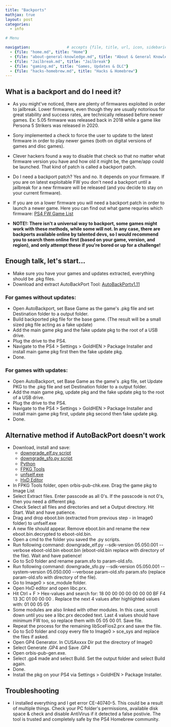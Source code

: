 ```yaml
---
title: "Backports"
mathjax: true
layout: post
categories:
  - info

# Menu

navigation:                # accepts {file, title, url, icon, sidebaricon}
  - {file: "home.md", title: "Home"}
  - {file: "about-general-knowledge.md", title: "About & General Knowledge"}
  - {file: "Jailbreak.md", title: "Jailbreak"}
  - {file: "gaming.md", title: "Games, Updates & DLC"}
  - {file: "hacks-homebrew.md", title: "Hacks & Homebrew"}
---
```


## What is a backport and do I need it?

* As you might've noticed, there are plenty of firmwares exploited in order to jailbreak. Lower firmwares, even though they are usually notorious for great stability and success rates, are technically released before newer games. Ex: 5.05 firmware was released back in 2018 while a game like Persona 5 Strikers was released in 2020.
* Sony implemented a check to force the user to update to the latest firmware in order to play newer games (both on digital versions of games and disc games). 
* Clever hackers found a way to disable that check so that no matter what firmware version you have and how old it might be, the game/app could be launched. That kind of patch is called a backport patch.
* Do I need a backport patch? Yes and no. It depends on your firmware. If you are on latest exploitable FW you don't need a backport until a jailbreak for a new firmware will be released (and you decide to stay on your current firmware).
* If you are on a lower firmware you will need a backport patch in order to launch a newer game. Here you can find out what game requries which firmware:
<a href="https://defaultdnb.github.io/"> PS4 FW Game List </a>

* **NOTE!: There isn't a universal way to backport, some games might work with these methods, while some will not. In any case, there are backports available online by talented devs, so I would recommend you to search them online first (based on your game, version, and region), and only attempt these if you're bored or up for a challenge!**

## Enough talk, let's start...

* Make sure you have your games and updates extracted, everything should be .pkg files.
* Download and extract AutoBackPort Tool:
[AutoBackPortv1.11](/backupfiles/AutoBackPort_1.11.rar)

### For games without updates:
 * Open AutoBackport, set Base Game as the game's .pkg file and set Destination folder to a output folder.
 * Build backported pkg file for the base game. (The result will be a small sized pkg file acting as a fake update)
 * Add the main game pkg and the fake update pkg to the root of a USB drive.
 * Plug the drive to the PS4.
 * Navigate to the PS4 > Settings > GoldHEN > Package Installer and install main game pkg first then the fake update pkg.
 * Done.

### For games with updates:
 * Open AutoBackport, set Base Game as the game's .pkg file, set Update PKG to the .pkg file and set Destination folder to a output folder.
 * Add the main game pkg, update pkg and the fake update pkg to the root of a USB drive.
 * Plug the drive to the PS4.
 * Navigate to the PS4 > Settings > GoldHEN > Package Installer and install main game pkg first, update pkg second then fake update pkg.
 * Done.

## Alternative method if AutoBackPort doesn't work

 * Download, install and save:
    * [downgrade_elf.py script](/backupfiles/downgrade_elf.py)
    * [downgrade_sfo.py script](/backupfiles/downgrade_sfo.py)
    * <a href="https://www.microsoft.com/en-us/p/python-39/9p7qfqmjrfp7?activetab=pivot:overviewtab"> Python </a>
    * <a href="https://github.com/CyB1K/PS4-Fake-PKG-Tools-3.87/archive/refs/heads/main.zip"> FPKG Tools </a>
    * [unfself.exe](/backupfiles/unfself.zip)
    * <a href="https://mh-nexus.de/en/downloads.php?product=HxD20"> HxD Editor </a>
 * In FPKG Tools folder, open orbis-pub-chk.exe. Drag the game pkg to Image List
 * Select Extract files. Enter passcode as all 0's. If the passcode is not 0's, then you need a different pkg.
 * Check Select all files and directories and set a Output directory. Hit Start. Wait and have patience.
 * Drag and drop eboot.bin (extracted from previous step - in Image0 folder) to unfself.exe
 * A new file should appear. Remove eboot.bin and rename the new eboot.bin.decrypted to eboot-old.bin.
 * Open a cmd to the folder you saved the .py scripts.
 * Run following command: downgrade_elf.py --sdk-version 05.050.001 --verbose eboot-old.bin eboot.bin (eboot-old.bin replace with directory of the file). Wait and have patience!
 * Go to Sc0 folder and rename param.sfo to param-old.sfo.
 * Run following command: downgrade_sfo.py --sdk-version 05.050.001 --system-version 05.050.000 --verbose param-old.sfo param.sfo (replace param-old.sfo with directory of the file).
 * Go to Image0 > sce_module folder.
 * Open HxD editor and open libc.prx.
 * Hit Ctrl + F > Hex-values and search for: 18 00 00 00 00 00 00 00 BF F4 13 3C 01 00 00 00 . Replace the next 4 values after highlighted values with: 01 00 05 05
 * Some modules are also linked with other modules. In this case, scroll down until you see a libc.prx decoded text. Last 4 values should have minimum FW too, so replace them with 05 05 00 01. Save file.
 * Repeat the process for the remaining libSceFios2.prx and save the file.
 * Go to Sc0 folder and copy every file to Image0 > sce_sys and replace the files if asked.
 * Open GP4 Generator. In CUSAxxxx Dir put the directory of Image0
 * Select Generate .GP4 and Save .GP4
 * Open orbis-pub-gen.exe.
 * Select .gp4 made and select Build. Set the output folder and select Build again.
 * Done.
 * Install the pkg on your PS4 via Settings > GoldHEN > Package Installer.


## Troubleshooting

 * I installed everything and I get error CE-40740-5. This could be a result of multiple things. Check your PC folder's permissions, available disk space & check and disable AntiVirus if it detected a false postivie. The tool is trusted and completely safe by the PS4 Homebrew community.
